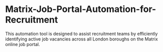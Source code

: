 # Matrix-Job-Portal-Automation-for-Recruitment
This automation tool is designed to assist recruitment teams by efficiently identifying active job vacancies across all London boroughs on the Matrix online job portal. 
